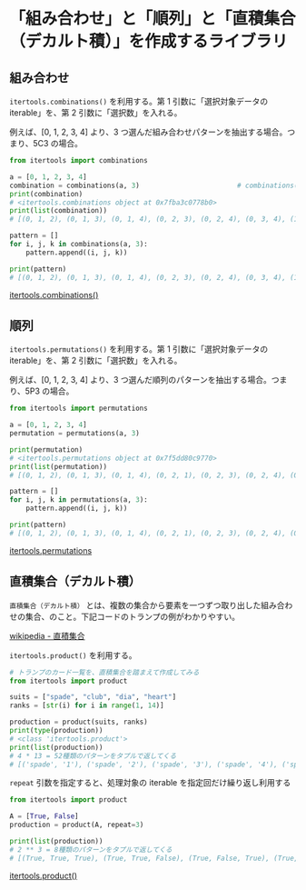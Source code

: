# 「組み合わせ」と「順列」と「直積集合（デカルト積）」を作成するライブラリ

## 組み合わせ

`itertools.combinations()` を利用する。第 1 引数に「選択対象データの iterable」を、第 2 引数に「選択数」を入れる。

例えば、[0, 1, 2, 3, 4] より、3 つ選んだ組み合わせパターンを抽出する場合。つまり、5C3 の場合。

```python
from itertools import combinations

a = [0, 1, 2, 3, 4]
combination = combinations(a, 3)                        # combinations(iterable, 選択する数)
print(combination)
# <itertools.combinations object at 0x7fba3c0778b0>
print(list(combination))
# [(0, 1, 2), (0, 1, 3), (0, 1, 4), (0, 2, 3), (0, 2, 4), (0, 3, 4), (1, 2, 3), (1, 2, 4), (1, 3, 4), (2, 3, 4)]

pattern = []
for i, j, k in combinations(a, 3):
    pattern.append((i, j, k))

print(pattern)
# [(0, 1, 2), (0, 1, 3), (0, 1, 4), (0, 2, 3), (0, 2, 4), (0, 3, 4), (1, 2, 3), (1, 2, 4), (1, 3, 4), (2, 3, 4)]
```

[itertools.combinations()](https://docs.python.org/3.9/library/itertools.html#itertools.combinations)

## 順列

`itertools.permutations()` を利用する。第 1 引数に「選択対象データの iterable」を、第 2 引数に「選択数」を入れる。

例えば、[0, 1, 2, 3, 4] より、3 つ選んだ順列のパターンを抽出する場合。つまり、5P3 の場合。

```python
from itertools import permutations

a = [0, 1, 2, 3, 4]
permutation = permutations(a, 3)

print(permutation)
# <itertools.permutations object at 0x7f5dd80c9770>
print(list(permutation))
# [(0, 1, 2), (0, 1, 3), (0, 1, 4), (0, 2, 1), (0, 2, 3), (0, 2, 4), (0, 3, 1), (0, 3, 2), (0, 3, 4), (0, 4, 1), (0, 4, 2), (0, 4, 3), (1, 0, 2), (1, 0, 3), (1, 0, 4), (1, 2, 0), (1, 2, 3), (1, 2, 4), (1, 3, 0), (1, 3, 2), (1, 3, 4), (1, 4, 0), (1, 4, 2), (1, 4, 3), (2, 0, 1), (2, 0, 3), (2, 0, 4), (2, 1, 0), (2, 1, 3), (2, 1, 4), (2, 3, 0), (2, 3, 1), (2, 3, 4), (2, 4, 0), (2, 4, 1), (2, 4, 3), (3, 0, 1), (3, 0, 2), (3, 0, 4), (3, 1, 0), (3, 1, 2), (3, 1, 4), (3, 2, 0), (3, 2, 1), (3, 2, 4), (3, 4, 0), (3, 4, 1), (3, 4, 2), (4, 0, 1), (4, 0, 2), (4, 0, 3), (4, 1, 0), (4, 1, 2), (4, 1, 3), (4, 2, 0), (4, 2, 1), (4, 2, 3), (4, 3, 0), (4, 3, 1), (4, 3, 2)]

pattern = []
for i, j, k in permutations(a, 3):
    pattern.append((i, j, k))

print(pattern)
# [(0, 1, 2), (0, 1, 3), (0, 1, 4), (0, 2, 1), (0, 2, 3), (0, 2, 4), (0, 3, 1), (0, 3, 2), (0, 3, 4), (0, 4, 1), (0, 4, 2), (0, 4, 3), (1, 0, 2), (1, 0, 3), (1, 0, 4), (1, 2, 0), (1, 2, 3), (1, 2, 4), (1, 3, 0), (1, 3, 2), (1, 3, 4), (1, 4, 0), (1, 4, 2), (1, 4, 3), (2, 0, 1), (2, 0, 3), (2, 0, 4), (2, 1, 0), (2, 1, 3), (2, 1, 4), (2, 3, 0), (2, 3, 1), (2, 3, 4), (2, 4, 0), (2, 4, 1), (2, 4, 3), (3, 0, 1), (3, 0, 2), (3, 0, 4), (3, 1, 0), (3, 1, 2), (3, 1, 4), (3, 2, 0), (3, 2, 1), (3, 2, 4), (3, 4, 0), (3, 4, 1), (3, 4, 2), (4, 0, 1), (4, 0, 2), (4, 0, 3), (4, 1, 0), (4, 1, 2), (4, 1, 3), (4, 2, 0), (4, 2, 1), (4, 2, 3), (4, 3, 0), (4, 3, 1), (4, 3, 2)]
```

[itertools.permutations](https://docs.python.org/3.9/library/itertools.html#itertools.permutations)

## 直積集合（デカルト積）

`直積集合（デカルト積）` とは、複数の集合から要素を一つずつ取り出した組み合わせの集合、のこと。下記コードのトランプの例がわかりやすい。

[wikipedia - 直積集合](https://ja.wikipedia.org/wiki/%E7%9B%B4%E7%A9%8D%E9%9B%86%E5%90%88)

`itertools.product()` を利用する。

```python
# トランプのカード一覧を、直積集合を踏まえて作成してみる
from itertools import product

suits = ["spade", "club", "dia", "heart"]
ranks = [str(i) for i in range(1, 14)]

production = product(suits, ranks)
print(type(production))
# <class 'itertools.product'>
print(list(production))
# 4 * 13 = 52種類のパターンをタプルで返してくる
# [('spade', '1'), ('spade', '2'), ('spade', '3'), ('spade', '4'), ('spade', '5'), ('spade', '6'), ('spade', '7'), ('spade', '8'), ('spade', '9'), ('spade', '10'), ('spade', '11'), ('spade', '12'), ('spade', '13'), ('club', '1'), ('club', '2'), ('club', '3'), ('club', '4'), ('club', '5'), ('club', '6'), ('club', '7'), ('club', '8'), ('club', '9'), ('club', '10'), ('club', '11'), ('club', '12'), ('club', '13'), ('dia', '1'), ('dia', '2'), ('dia', '3'), ('dia', '4'), ('dia', '5'), ('dia', '6'), ('dia', '7'), ('dia', '8'), ('dia', '9'), ('dia', '10'), ('dia', '11'), ('dia', '12'), ('dia', '13'), ('heart', '1'), ('heart', '2'), ('heart', '3'), ('heart', '4'), ('heart', '5'), ('heart', '6'), ('heart', '7'), ('heart', '8'), ('heart', '9'), ('heart', '10'), ('heart', '11'), ('heart', '12'), ('heart', '13')]
```

`repeat` 引数を指定すると、処理対象の iterable を指定回だけ繰り返し利用する

```python
from itertools import product

A = [True, False]
production = product(A, repeat=3)

print(list(production))
# 2 ** 3 = 8種類のパターンをタプルで返してくる
# [(True, True, True), (True, True, False), (True, False, True), (True, False, False), (False, True, True), (False, True, False), (False, False, True), (False, False, False)]
```

[itertools.product()](https://docs.python.org/3.9/library/itertools.html#itertools.product)
